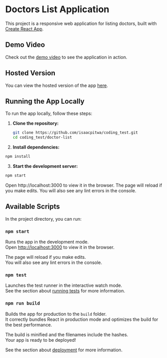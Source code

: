 # Doctors List Application

This project is a responsive web application for listing doctors, built with [Create React App](https://github.com/facebook/create-react-app).

## Demo Video

Check out the [demo video](https://www.loom.com/share/02e289f0aa1c414597d6c5bd53619a18?sid=725f4ab2-9354-44df-a2be-11c984b8f6db) to see the application in action.

## Hosted Version

You can view the hosted version of the app [here](#).

## Running the App Locally

To run the app locally, follow these steps:

1. **Clone the repository:**
   ```sh
   git clone https://github.com/isaacpitwa/coding_test.git
   cd coding_test/doctor-list
   ```
2. **Install dependencies:**
 ```sh
 npm install
```
3. **Start the development server:**
```sh
npm start
```
Open http://localhost:3000 to view it in the browser. The page will reload if you make edits. You will also see any lint errors in the console.

## Available Scripts

In the project directory, you can run:

### `npm start`

Runs the app in the development mode.\
Open [http://localhost:3000](http://localhost:3000) to view it in the browser.

The page will reload if you make edits.\
You will also see any lint errors in the console.

### `npm test`

Launches the test runner in the interactive watch mode.\
See the section about [running tests](https://facebook.github.io/create-react-app/docs/running-tests) for more information.

### `npm run build`

Builds the app for production to the `build` folder.\
It correctly bundles React in production mode and optimizes the build for the best performance.

The build is minified and the filenames include the hashes.\
Your app is ready to be deployed!

See the section about [deployment](https://facebook.github.io/create-react-app/docs/deployment) for more information.